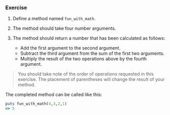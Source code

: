 ### Exercise

1. Define a method named `fun_with_math`.
2. The method should take four number arguments.
3. The method should return a number that has been calculated as follows:

    - Add the first argument to the second argument.
    - Subtract the third argument from the sum of the first two arguments.
    - Multiply the result of the two operations above by the fourth argument.

> You should take note of the order of operations requested in this exercise. The placement of parentheses will change the result of your method.

The completed method can be called like this:

```ruby
puts fun_with_math(4,3,2,1)
=> 5
```
